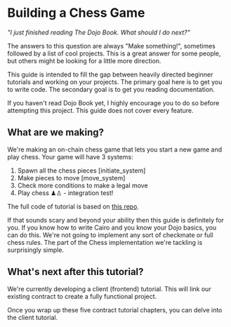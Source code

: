 # Building a Chess Game

_"I just finished reading The Dojo Book. What should I do next?"_

The answers to this question are always "Make something!", sometimes followed by a list of cool projects. This is a great answer for some people, but others might be looking for a little more direction.

This guide is intended to fill the gap between heavily directed beginner tutorials and working on your projects. The primary goal here is to get you to write code. The secondary goal is to get you reading documentation.

If you haven't read Dojo Book yet, I highly encourage you to do so before attempting this project. This guide does not cover every feature.

## What are we making?

We're making an on-chain chess game that lets you start a new game and play chess. Your game will have 3 systems:

1. Spawn all the chess pieces [initiate_system]
2. Make pieces to move [move_system]
3. Check more conditions to make a legal move
4. Play chess ♟♙ - integration test!

The full code of tutorial is based on [this repo](https://github.com/rkdud007/chess-dojo/tree/tutorialv2).

If that sounds scary and beyond your ability then this guide is definitely for you. If you know how to write Cairo and you know your Dojo basics, you can do this. We're not going to implement any sort of checkmate or full chess rules. The part of the Chess implementation we're tackling is surprisingly simple.

## What's next after this tutorial?

We're currently developing a client (frontend) tutorial. This will link our existing contract to create a fully functional project.

Once you wrap up these five contract tutorial chapters, you can delve into the client tutorial.
